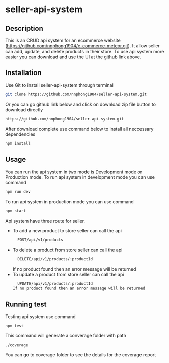 # seller-api-system
## Description
This is an CRUD api system for an ecommerce website (https://github.com/nnphong1904/e-commerce-meteor.git). 
It allow seller can add, update, and delete products in their store. To use api system more easier you can download and use the UI at the github link above.

## Installation
Use Git to install seller-api-system through terminal

```bash
git clone https://github.com/nnphong1904/seller-api-system.git
```
 Or you can go github link below and click on download zip file button to download directly
 ```bash
 https://github.com/nnphong1904/seller-api-system.git
 ```
 After download complete use command below to install all neccessary dependencies
 ```bash
 npm install
 ```
 ## Usage
 You can run the api system in two mode is Development mode or Production mode.
 To run api system in development mode you can use command
 ```bash
 npm run dev
 ```
 To run api system in production mode you can use command
 ```bash
 npm start
 ```
 Api system have three route for seller.
  - To add a new product to store seller can call the api
      ```bash
        POST/api/v1/products
      ```
  - To delete a product from store seller can call the api
      ```bash
        DELETE/api/v1/products/:productId
       ```
     If no product found then an error message will be returned
  - To update a product from store seller can call the api
      ```bash
        UPDATE/api/v1/products/:productId
      If no product found then an error message will be returned
 ## Running test
 Testing api system use command 
 ```bash
 npm test
 ```
This command will generate a converage folder with path
```bash
./coverage
```
You can go to coverage folder to see the details for the coverage report
